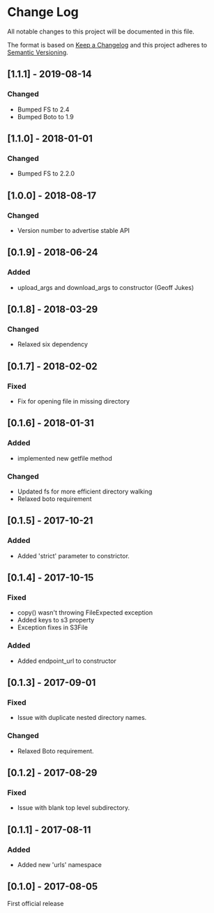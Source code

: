# Change Log

All notable changes to this project will be documented in this file.

The format is based on [Keep a Changelog](http://keepachangelog.com/)
and this project adheres to [Semantic Versioning](http://semver.org/).

## [1.1.1] - 2019-08-14

### Changed

- Bumped FS to 2.4
- Bumped Boto to 1.9

## [1.1.0] - 2018-01-01

### Changed

- Bumped FS to 2.2.0

## [1.0.0] - 2018-08-17

### Changed

- Version number to advertise stable API

## [0.1.9] - 2018-06-24

### Added

- upload_args and download_args to constructor (Geoff Jukes)

## [0.1.8] - 2018-03-29

### Changed

- Relaxed six dependency

## [0.1.7] - 2018-02-02

### Fixed

- Fix for opening file in missing directory

## [0.1.6] - 2018-01-31

### Added

- implemented new getfile method

### Changed

- Updated fs for more efficient directory walking
- Relaxed boto requirement

## [0.1.5] - 2017-10-21

### Added

- Added 'strict' parameter to constrictor.

## [0.1.4] - 2017-10-15

### Fixed

- copy() wasn't throwing FileExpected exception
- Added keys to s3 property
- Exception fixes in S3File

### Added

- Added endpoint_url to constructor

## [0.1.3] - 2017-09-01

### Fixed

- Issue with duplicate nested directory names.

### Changed

- Relaxed Boto requirement.

## [0.1.2] - 2017-08-29

### Fixed

- Issue with blank top level subdirectory.

## [0.1.1] - 2017-08-11

### Added

- Added new 'urls' namespace

## [0.1.0] - 2017-08-05

First official release

